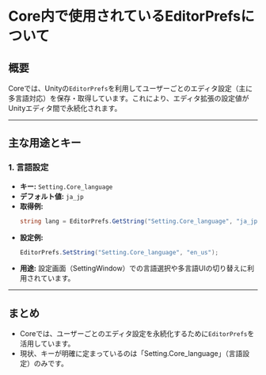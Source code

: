# Core内で使用されているEditorPrefsについて

## 概要
Coreでは、Unityの`EditorPrefs`を利用してユーザーごとのエディタ設定（主に多言語対応）を保存・取得しています。これにより、エディタ拡張の設定値がUnityエディタ間で永続化されます。

---

## 主な用途とキー

### 1. 言語設定
- **キー:** `Setting.Core_language`
- **デフォルト値:** `ja_jp`
- **取得例:**
  ```csharp
  string lang = EditorPrefs.GetString("Setting.Core_language", "ja_jp");
  ```
- **設定例:**
  ```csharp
  EditorPrefs.SetString("Setting.Core_language", "en_us");
  ```
- **用途:** 設定画面（SettingWindow）での言語選択や多言語UIの切り替えに利用されています。

---

## まとめ
- Coreでは、ユーザーごとのエディタ設定を永続化するために`EditorPrefs`を活用しています。
- 現状、キーが明確に定まっているのは「Setting.Core_language」（言語設定）のみです。
